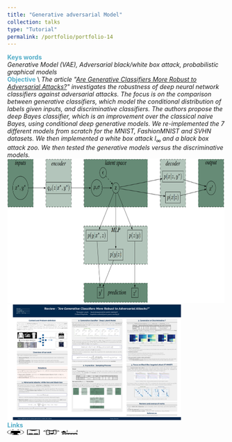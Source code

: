 ```yaml
---
title: "Generative adversarial Model"
collection: talks
type: "Tutorial"
permalink: /portfolio/portfolio-14
---
```


<span style="color:rgba(82,173,200,255)"> **Keys words** </span> \
*Generative Model (VAE), Adversarial black/white box attack, probabilistic graphical models* \
<span style="color:rgba(82,173,200,255)">**Objective**</span> \\
*The article "[Are Generative Classifiers More Robust to Adversarial Attacks?](https://arxiv.org/pdf/1802.06552)" investigates the robustness of deep neural network classifiers against adversarial attacks. The focus is on the comparison between generative classifiers, which model the conditional distribution of labels given inputs, and discriminative classifiers. The authors propose the deep Bayes classifier, which is an improvement over the classical naive Bayes, using conditional deep generative models. We re-implemented the 7 different models from scratch for the MNIST, FashionMNIST and SVHN datasets. We then implemented a white box attack $l_{\infty}$ and a black box attack zoo. We then tested the generative models versus the discriminative models.*\
<img src='/images/pgm/generative models.png' width='500' height='333'><img src='/images/pgm/poster.png' width='400' height='266'> \
<span style="color:rgba(82,173,200,255)"> **Links** </span> \
[<img src="/images/GitHub.png" alt="GitHub" width="37.5" height="12.5" />](https://github.com/b-ptiste/generative-model-adv-attack) [<img src="/images/report_icone.png" alt="Report" width="37.5" height="12.5" />](https://drive.google.com/file/d/1Uid8mWEvAFNFBUSGKxk1dxgSghFufcPz/view?usp=drive_link) [<img src="/images/poster.png" alt="Report" width="37.5" height="12.5" />](https://drive.google.com/file/d/1elRmy-GWLtpTIibrHbGMleaMZp5Yq6B4/view?usp=drive_link) [<img src="/images/class_icone.png" alt="Report" width="37.5" height="12.5" />](https://www.master-mva.com/cours/probabilistic-graphical-models/)

